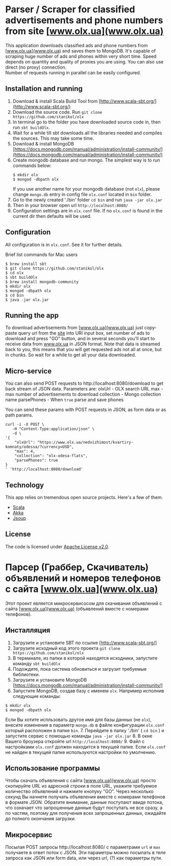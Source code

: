 # Parser / Scraper for classified advertisements and phone numbers from site [www.olx.ua](www.olx.ua)
This application downloads classified ads and phone numbers from [www.olx.ua](www.olx.ua)  and saves them to MongoDB.
It's capable of scraping huge number of ads and phones within very short time. 
Speed depends on quantity and quality of proxies you are using. You can also use direct (no proxy) connection.  
Number of requests running in parallel can be easily configured.   


## Installation and running
1. Download & install Scala Build Tool from [http://www.scala-sbt.org/](http://www.scala-sbt.org/)
2. Download the source code. Run ` git clone https://github.com/stanikol/olx `
3. In terminal go to the folder you have downloaded source code in, then run `sbt buildOlx`.
4. Wait for a while till sbt downloads all the libraries needed and compiles the sources. This may take some time. 
5. Download & install MongoDB [https://docs.mongodb.com/manual/administration/install-community/](https://docs.mongodb.com/manual/administration/install-community/)
6. Create mongodb database and run mongo. The simplest way is to run commands below:
   ```
   $ mkdir olx 
   $ mongod -dbpath olx  
   ```
   If you use another name for your mongodb database (not `olx`), please change `mongo.db` entry in config file `olx.conf` located in `bin` folder.
7. Go to the newly created './bin' folder `cd bin`  and run `java -jar olx.jar`
8. Then in your browser open url `http://localhost:8080/` 
9. Configuration settings are in `olx.conf` file. If no `olx.conf` is found in the current dir then defaults will be used.


## Configuration
All configuration is in `olx.conf`. See it for further details.
    
Brief list commands for Mac users
```
$ brew install sbt
$ git clone https://github.com/stanikol/olx
$ cd olx
$ sbt buildOlx
$ brew install mongodb-community
$ mkdir olx 
$ mongod -dbpath olx 
$ cd bin
$ java -jar olx.jar
```

    
## Running the app
To download advertisements from [www.olx.ua](www.olx.ua) just copy-paste query url from the [site](www.olx.ua) into URl input 
box, set number of ads to download and press "GO" button, and in several seconds you'll start to receive 
data from www.olx.ua in JSON format. 
Note that data is streamed back to you, this means that you will get requested ads not all at once, but in chunks. 
So wait for a while to get all your data downloaded.

## Micro-service
You can also send POST requests to http://localhost:8080/download to get back stream of JSON data. 
Parameters are: 
    olxUrl - OLX search URL
    max - max number of advertisements to download
    collection - Mongo collection name
    parsePhones - When `true` parse and save phones

You can send these params with POST requests in JSON, as form data or as path params.
```
curl -i -X POST \
   -H "Content-Type:application/json" \
   -d \
'{      
    "olxUrl": "https://www.olx.ua/nedvizhimost/kvartiry-komnaty/odessa/?currency=USD",
    "max": 4,
    "collection": "olx-odesa-flats",
    "parsePhones": true
}
' 'http://localhost:8080/download'
```


## Technology

This app relies on tremendous open source projects. Here's a few of them.

* [Scala](http://www.scala-lang.org)
* [Akka](http://akka.io)
* [Jsoup](https://jsoup.org/)


## License

The code is licensed under [Apache License v2.0](http://www.apache.org/licenses/LICENSE-2.0).


# Парсер (Граббер, Скачиватель) объявлений и номеров телефонов с сайта [www.olx.ua](www.olx.ua) 

Этот проект является микросервисосом для скачивания объявлений с 
сайта [www.olx.ua](www.olx.ua) (объявлений вместе с номерами телефонов).

## Инсталляция
1. Загрузите и установите SBT по ссылке [http://www.scala-sbt.org/]
2. Загрузите исходный код этого проекта ` git clone https://github.com/stanikol/olx `
3. В терминале, из папки в которой находятся исходники, запустите команду `sbt buildOlx`
4. Подождите, пока система обновиться и загрузит требуемые библиотеки.
5. Загрузите и установите MongoDB [https://docs.mongodb.com/manual/administration/install-community/]
6. Запустите MongoDB, создав базу с именем `olx`. Например исполнив следующие команды:
``` 
$ mkdir olx 
$ mongod -dbpath olx  
```
  Если Вы хотите испльзовать другое имя для базы данных (не `olx`), внесите изменения в параметр `mongo.db` в файле конфигурации `olx.conf` который расположен в папке `bin`.
7. Перейдите в папку './bin'  ( `cd bin` )  и запустите сервис с помощью команды `java -jar olx.jar`
8. В окне Вашего броузера откройте url `http://localhost:8080/`
9. Файл с настройками `olx.conf` должен находится в текущей папке. Если `olx.conf` не найден в текущей папке используются настройки по умолчению.
    
## Использование программы

Чтобы скачать объявления с сайта [www.olx.ua](www.olx.ua) просто скопируйте URL из 
адресной строки в поле URL, укажите требуемое количество объявлений и нажмите кнопуку "GO".
Через несколько секунд Вы начнете получать объявления вместе с номерами телефонов в формате JSON.
Обратите внимание, данные поступают ввиде потока, что означает что запрошенные данные будут поступать 
не все сразу, а по частям, поэтому для получения всех запрошенных данных, ожидайте до полного 
окончания загрузки.

## Микросервис

Посылая POST запросы http://localhost:8080/ с параметрами `url` и `max` получаете в ответ поток с JSON.
Эти параметры можно посылать в теле запроса как JSON или form data, или через url, (?) как параметры пути. 
 